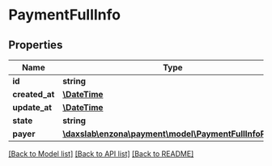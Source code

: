 # PaymentFullInfo

## Properties
Name | Type | Description | Notes
------------ | ------------- | ------------- | -------------
**id** | **string** |  | [optional] 
**created_at** | [**\DateTime**](\DateTime.md) |  | [optional] 
**update_at** | [**\DateTime**](\DateTime.md) |  | [optional] 
**state** | **string** |  | [optional] 
**payer** | [**\daxslab\enzona\payment\model\PaymentFullInfoPayer**](PaymentFullInfoPayer.md) |  | [optional] 

[[Back to Model list]](../README.md#documentation-for-models) [[Back to API list]](../README.md#documentation-for-api-endpoints) [[Back to README]](../README.md)


